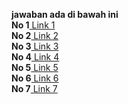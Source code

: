 <b> jawaban ada di bawah ini </b><br>
<b>No 1</b><a href="https://github.com/agoeschubhiel/ini-test/tree/master/arkademy/jawaban_1"> Link 1</a><br>
<b>No 2</b><a href="https://github.com/agoeschubhiel/ini-test/tree/master/arkademy/jawaban_2"> Link 2</a><br>
<b>No 3</b><a href="https://github.com/agoeschubhiel/ini-test/tree/master/arkademy/jawaban_3"> Link 3</a><br>
<b>No 4</b><a href="jasadonlot.ml"> Link 4</a><br>
<b>No 5</b><a href="jasadonlot.ml"> Link 5</a><br>
<b>No 6</b><a href="https://github.com/agoeschubhiel/ini-test/tree/master/arkademy/jawaban_6"> Link 6</a><br>
<b>No 7</b><a href="jasadonlot.ml"> Link 7</a><br>
